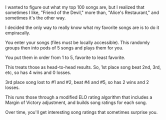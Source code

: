 I wanted to figure out what my top 100 songs are, but I realized that sometimes I like, "Friend of the Devil," more than, "Alice's Restaurant," and sometimes it's the other way.

I decided the only way to really know what my favorite songs are is to do it empiracally.

You enter your songs (files must be locally accessible).  This randomly groups then into pods of 5 songs and plays them for you.

You put them in order from 1 to 5, favorite to least favorite.

This treats those as head-to-head results.  So, 1st place song beat 2nd, 3rd, etc, so has 4 wins and 0 losses.  

3rd place song lost to #1 and #2, beat #4 and #5, so has 2 wins and 2 losses.

This runs those through a modified ELO rating algorithm that includes a Margin of Victory adjustment, and builds song ratings for each song.

Over time, you'll get interesting song ratings that sometimes surprise you.

